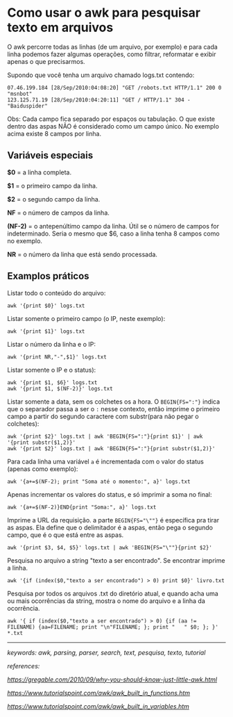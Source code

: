 # Como usar o awk para pesquisar texto em arquivos

O awk percorre todas as linhas (de um arquivo, por exemplo) e para cada linha podemos fazer algumas operações, como filtrar, reformatar e exibir apenas o que precisarmos.

Supondo que você tenha um arquivo chamado logs.txt contendo:
```
07.46.199.184 [28/Sep/2010:04:08:20] "GET /robots.txt HTTP/1.1" 200 0 "msnbot"
123.125.71.19 [28/Sep/2010:04:20:11] "GET / HTTP/1.1" 304 - "Baiduspider"
```

Obs: Cada campo fica separado por espaços ou tabulação. O que existe dentro das aspas NÃO é considerado como um campo único. No exemplo acima existe 8 campos por linha.


## Variáveis especiais

**$0** = a linha completa.

**$1** = o primeiro campo da linha.

**$2** = o segundo campo da linha.

**NF** = o número de campos da linha.

**(NF-2)** = o antepenúltimo campo da linha. Útil se o número de campos for indeterminado. Seria o mesmo que $6, caso a linha tenha 8 campos como no exemplo.

**NR** = o número da linha que está sendo processada.


## Examplos práticos

Listar todo o conteúdo do arquivo:

```
awk '{print $0}' logs.txt
```

Listar somente o primeiro campo (o IP, neste exemplo):

```
awk '{print $1}' logs.txt
```

Listar o número da linha e o IP:

```
awk '{print NR,"-",$1}' logs.txt
```

Listar somente o IP e o status):

```
awk '{print $1, $6}' logs.txt
awk '{print $1, $(NF-2)}' logs.txt
```

Listar somente a data, sem os colchetes os a hora.
O ```BEGIN{FS=":"}``` indica que o separador passa a ser o ```:``` nesse contexto, então imprime o primeiro campo a partir do segundo caractere com substr(para não pegar o colchetes):

```
awk '{print $2}' logs.txt | awk 'BEGIN{FS=":"}{print $1}' | awk '{print substr($1,2)}'
awk '{print $2}' logs.txt | awk 'BEGIN{FS=":"}{print substr($1,2)}'
```

Para cada linha uma variável ```a``` é incrementada com o valor do status (apenas como exemplo):

```
awk '{a+=$(NF-2); print "Soma até o momento:", a}' logs.txt
```
Apenas incrementar os valores do status, e só imprimir a soma no final:

```
awk '{a+=$(NF-2)}END{print "Soma:", a}' logs.txt
```

Imprime a URL da requisição. a parte ```BEGIN{FS="\""}``` é específica pra tirar as aspas. Ela define que o delimitador é a aspas, então pega o segundo campo, que é o que está entre as aspas.

```
awk '{print $3, $4, $5}' logs.txt | awk 'BEGIN{FS="\""}{print $2}'
```

Pesquisa no arquivo a string "texto a ser encontrado". Se encontrar imprime a linha.

```
awk '{if (index($0,"texto a ser encontrado") > 0) print $0}' livro.txt
```

Pesquisa por todos os arquivos .txt do diretório atual, e quando acha uma ou mais ocorrências da string, mostra o nome do arquivo e a linha da ocorrência.

```
awk '{ if (index($0,"texto a ser encontrado") > 0) {if (aa != FILENAME) {aa=FILENAME; print "\n"FILENAME; }; print "   " $0; }; }' *.txt
```

---

*keywords: awk, parsing, parser, search, text, pesquisa, texto, tutorial*

*references:*

*https://gregable.com/2010/09/why-you-should-know-just-little-awk.html*

*https://www.tutorialspoint.com/awk/awk_built_in_functions.htm*

*https://www.tutorialspoint.com/awk/awk_built_in_variables.htm*
